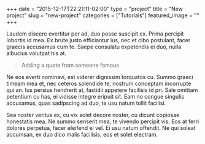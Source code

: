+++
date = "2015-12-17T22:21:11-02:00"
type = "project"
title = "New project"
slug = "new-project"
categories = ["Tutorials"]
featured_image = ""
+++

Laudem discere evertitur per ad, duo posse suscipit ex. Prima percipit lobortis id mea. Ex brute justo efficiantur ius, nec et cibo postulant, facer graecis accusamus cum te. Saepe consulatu expetendis ei duo, nulla albucius volutpat his at.

> Adding a quote from someone famous

Ne eos everti nominavi, est viderer dignissim torquatos cu. Summo graeci timeam mea et, nec ceteros splendide te, nostrum conceptam incorrupte qui an. Ius persius hendrerit at, fastidii appetere facilisis id pri. Sale omittam petentium cu has, ei vidisse integre eripuit sit. Eam no congue singulis accusamus, quas sadipscing ad duo, te usu natum tollit facilisi.

Sea noster veritus ex, cu vix solet decore noster, cu dicunt copiosae honestatis mea. Ne summo senserit mea, te vivendo percipit vis. Eos at ferri dolores perpetua, facer eleifend ei vel. Ei usu natum offendit. Ne qui soleat accumsan, ex duo dico malis facilisis, eos et solet electram.